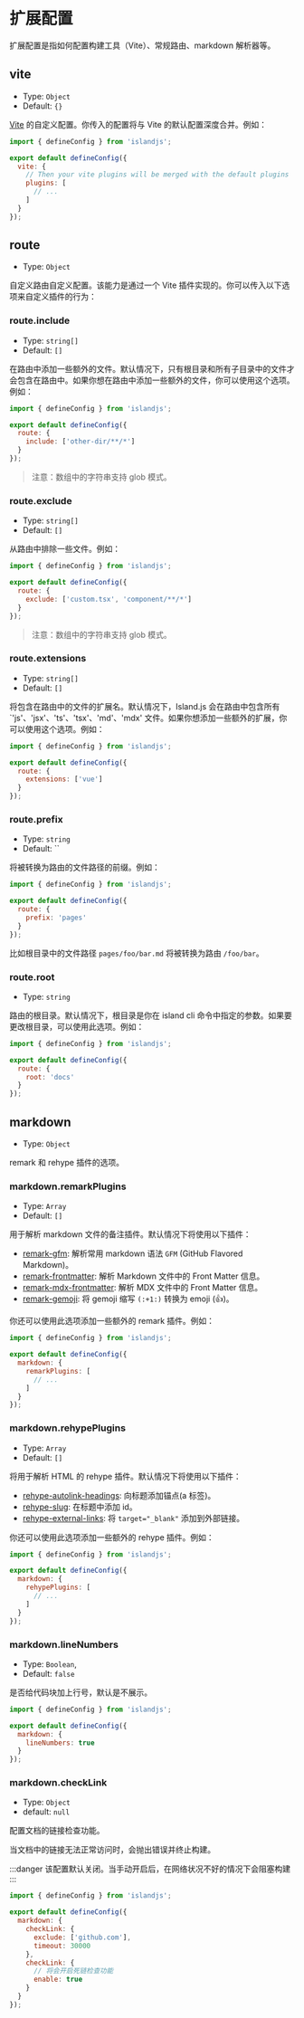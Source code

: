 # 扩展配置

扩展配置是指如何配置构建工具（Vite）、常规路由、markdown 解析器等。

## vite

- Type: `Object`
- Default: `{}`

[Vite](https://vitejs.dev/config/) 的自定义配置。你传入的配置将与 Vite 的默认配置深度合并。例如：

```js
import { defineConfig } from 'islandjs';

export default defineConfig({
  vite: {
    // Then your vite plugins will be merged with the default plugins
    plugins: [
      // ...
    ]
  }
});
```

## route

- Type: `Object`

自定义路由自定义配置。该能力是通过一个 Vite 插件实现的。你可以传入以下选项来自定义插件的行为：

### route.include

- Type: `string[]`
- Default: `[]`

在路由中添加一些额外的文件。默认情况下，只有根目录和所有子目录中的文件才会包含在路由中。如果你想在路由中添加一些额外的文件，你可以使用这个选项。例如：

```js
import { defineConfig } from 'islandjs';

export default defineConfig({
  route: {
    include: ['other-dir/**/*']
  }
});
```

> 注意：数组中的字符串支持 glob 模式。

### route.exclude

- Type: `string[]`
- Default: `[]`

从路由中排除一些文件。例如：

```js
import { defineConfig } from 'islandjs';

export default defineConfig({
  route: {
    exclude: ['custom.tsx', 'component/**/*']
  }
});
```

> 注意：数组中的字符串支持 glob 模式。

### route.extensions

- Type: `string[]`
- Default: `[]`

将包含在路由中的文件的扩展名。默认情况下，Island.js 会在路由中包含所有 `'js'、'jsx'、'ts'、'tsx'、'md'、'mdx' 文件。如果你想添加一些额外的扩展，你可以使用这个选项。例如：

```js
import { defineConfig } from 'islandjs';

export default defineConfig({
  route: {
    extensions: ['vue']
  }
});
```

### route.prefix

- Type: `string`
- Default: ``

将被转换为路由的文件路径的前缀。例如：

```js
import { defineConfig } from 'islandjs';

export default defineConfig({
  route: {
    prefix: 'pages'
  }
});
```

比如根目录中的文件路径 `pages/foo/bar.md` 将被转换为路由 `/foo/bar`。

### route.root

- Type: `string`

路由的根目录。默认情况下，根目录是你在 island cli 命令中指定的参数。如果要更改根目录，可以使用此选项。例如：

```js
import { defineConfig } from 'islandjs';

export default defineConfig({
  route: {
    root: 'docs'
  }
});
```

## markdown

- Type: `Object`

remark 和 rehype 插件的选项。

### markdown.remarkPlugins

- Type: `Array`
- Default: `[]`

用于解析 markdown 文件的备注插件。默认情况下将使用以下插件：

- [remark-gfm](https://www.npmjs.com/package/remark-gfm): 解析常用 markdown 语法 `GFM` (GitHub Flavored Markdown)。
- [remark-frontmatter](https://www.npmjs.com/package/remark-frontmatter): 解析 Markdown 文件中的 Front Matter 信息。
- [remark-mdx-frontmatter](https://www.npmjs.com/package/remark-mdx-frontmatter): 解析 MDX 文件中的 Front Matter 信息。
- [remark-gemoji](https://www.npmjs.com/package/remark-gemoji): 将 gemoji 缩写 `(:+1:)` 转换为 emoji (:+1:)。

你还可以使用此选项添加一些额外的 remark 插件。例如：

```js
import { defineConfig } from 'islandjs';

export default defineConfig({
  markdown: {
    remarkPlugins: [
      // ...
    ]
  }
});
```

### markdown.rehypePlugins

- Type: `Array`
- Default: `[]`

将用于解析 HTML 的 rehype 插件。默认情况下将使用以下插件：

- [rehype-autolink-headings](https://www.npmjs.com/package/rehype-autolink-headings): 向标题添加锚点(a 标签)。
- [rehype-slug](https://www.npmjs.com/package/rehype-slug): 在标题中添加 id。
- [rehype-external-links](https://www.npmjs.com/package/rehype-external-links): 将 `target="_blank"` 添加到外部链接。

你还可以使用此选项添加一些额外的 rehype 插件。例如：

```js
import { defineConfig } from 'islandjs';

export default defineConfig({
  markdown: {
    rehypePlugins: [
      // ...
    ]
  }
});
```

### markdown.lineNumbers

- Type: `Boolean`,
- Default: `false`

是否给代码块加上行号，默认是不展示。

```js
import { defineConfig } from 'islandjs';

export default defineConfig({
  markdown: {
    lineNumbers: true
  }
});
```

### markdown.checkLink

- Type: `Object`
- default: `null`

配置文档的链接检查功能。

当文档中的链接无法正常访问时，会抛出错误并终止构建。

:::danger
该配置默认关闭。当手动开启后，在网络状况不好的情况下会阻塞构建
:::

```js
import { defineConfig } from 'islandjs';

export default defineConfig({
  markdown: {
    checkLink: {
      exclude: ['github.com'],
      timeout: 30000
    },
    checkLink: {
      // 将会开启死链检查功能
      enable: true
    }
  }
});
```
